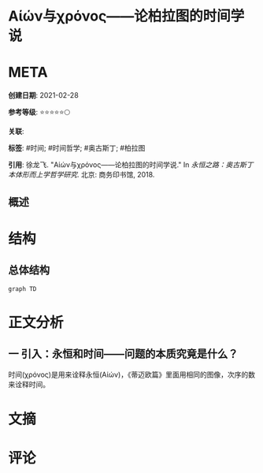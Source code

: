 # Αίών与χρόνος——论柏拉图的时间学说

# META

**创建日期**: 2021-02-28

**参考等级**: ⭐⭐⭐⭐⭐🌕

**关联**: 

**标签**: #时间; #时间哲学; #奥古斯丁; #柏拉图

**引用**: 徐龙飞. "Αίών与χρόνος——论柏拉图的时间学说." In *永恒之路：奥古斯丁本体形而上学哲学研究*. 北京: 商务印书馆, 2018.

## 概述


# 结构

## 总体结构

```mermaid
graph TD

```

# 正文分析

## 一 引入：永恒和时间——问题的本质究竟是什么？

时间(χρόνος)是用来诠释永恒(Αίών)，《蒂迈欧篇》里面用相同的图像，次序的数来诠释时间。



# 文摘

# 评论
